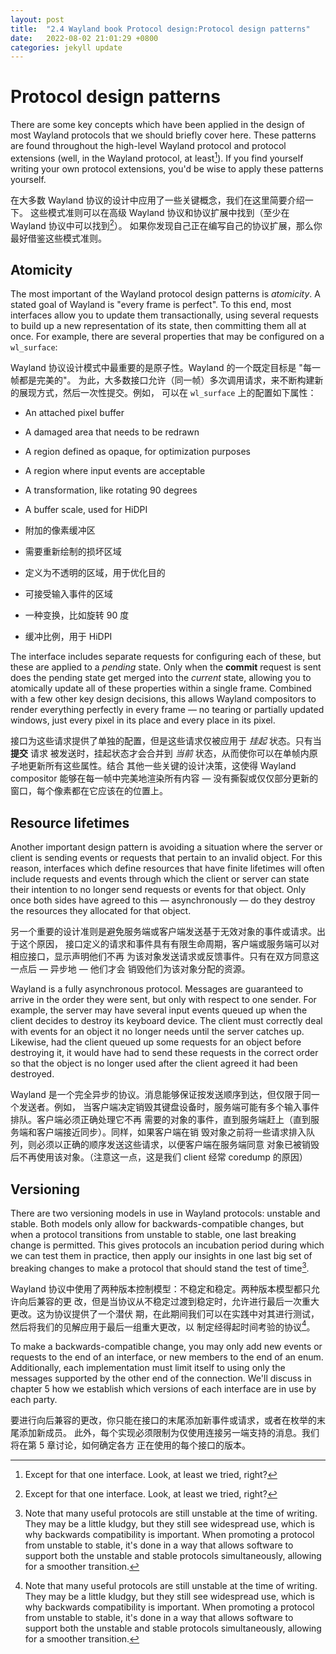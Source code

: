 ```yaml
---
layout: post
title:  "2.4 Wayland book Protocol design:Protocol design patterns"
date:   2022-08-02 21:01:29 +0800
categories: jekyll update
---
```

# Protocol design patterns

There are some key concepts which have been applied in the design of most
Wayland protocols that we should briefly cover here. These patterns are found
throughout the high-level Wayland protocol and protocol extensions (well, in the
Wayland protocol, at least[^1]). If you find yourself writing your own
protocol extensions, you'd be wise to apply these patterns yourself.

在大多数 Wayland 协议的设计中应用了一些关键概念，我们在这里简要介绍一下。
这些模式准则可以在高级 Wayland 协议和协议扩展中找到（至少在 Wayland 协议中可以找到[^1]）。
如果你发现自己正在编写自己的协议扩展，那么你最好借鉴这些模式准则。

## Atomicity

The most important of the Wayland protocol design patterns is *atomicity*. A
stated goal of Wayland is "every frame is perfect". To this end, most interfaces
allow you to update them transactionally, using several requests to build up a
new representation of its state, then committing them all at once. For example,
there are several properties that may be configured on a `wl_surface`:

Wayland 协议设计模式中最重要的是原子性。Wayland 的一个既定目标是 "每一帧都是完美的"。
为此，大多数接口允许（同一帧）多次调用请求，来不断构建新的展现方式，然后一次性提交。例如，
可以在 `wl_surface` 上的配置如下属性：

- An attached pixel buffer
- A damaged area that needs to be redrawn
- A region defined as opaque, for optimization purposes
- A region where input events are acceptable
- A transformation, like rotating 90 degrees
- A buffer scale, used for HiDPI

-	附加的像素缓冲区
-	需要重新绘制的损坏区域
-	定义为不透明的区域，用于优化目的
-	可接受输入事件的区域
-	一种变换，比如旋转 90 度
-	缓冲比例，用于 HiDPI


The interface includes separate requests for configuring each of these, but
these are applied to a *pending* state. Only when the **commit** request is sent
does the pending state get merged into the *current* state, allowing you to
atomically update all of these properties within a single frame. Combined with a
few other key design decisions, this allows Wayland compositors to render
everything perfectly in every frame &mdash; no tearing or partially updated 
windows, just every pixel in its place and every place in its pixel.

接口为这些请求提供了单独的配置，但是这些请求仅被应用于 *挂起* 状态。只有当 **提交** 请求
被发送时，挂起状态才会合并到 *当前* 状态，从而使你可以在单帧内原子地更新所有这些属性。结合
其他一些关键的设计决策，这使得 Wayland compositor 能够在每一帧中完美地渲染所有内容 &mdash; 
没有撕裂或仅仅部分更新的窗口，每个像素都在它应该在的位置上。

## Resource lifetimes

Another important design pattern is avoiding a situation where the server or
client is sending events or requests that pertain to an invalid object. For this
reason, interfaces which define resources that have finite lifetimes will often
include requests and events through which the client or server can state their
intention to no longer send requests or events for that object. Only once both
sides have agreed to this &mdash; asynchronously &mdash; do they destroy the 
resources they allocated for that object.

另一个重要的设计准则是避免服务端或客户端发送基于无效对象的事件或请求。出于这个原因，
接口定义的请求和事件具有有限生命周期，客户端或服务端可以对相应接口，显示声明他们不再
为该对象发送请求或反馈事件。只有在双方同意这一点后 &mdash; 异步地 &mdash; 他们才会
销毁他们为该对象分配的资源。

Wayland is a fully asynchronous protocol. Messages are guaranteed to arrive in
the order they were sent, but only with respect to one sender. For example, the
server may have several input events queued up when the client decides to
destroy its keyboard device. The client must correctly deal with events for an
object it no longer needs until the server catches up. Likewise, had the client
queued up some requests for an object before destroying it, it would have had to
send these requests in the correct order so that the object is no longer used
after the client agreed it had been destroyed.

Wayland 是一个完全异步的协议。消息能够保证按发送顺序到达，但仅限于同一个发送者。例如，
当客户端决定销毁其键盘设备时，服务端可能有多个输入事件排队。客户端必须正确处理它不再
需要的对象的事件，直到服务端赶上（直到服务端和客户端接近同步）。同样，如果客户端在销
毁对象之前将一些请求排入队列，则必须以正确的顺序发送这些请求，以便客户端在服务端同意
对象已被销毁后不再使用该对象。（注意这一点，这是我们 client 经常 coredump 的原因）

## Versioning

There are two versioning models in use in Wayland protocols: unstable and
stable. Both models only allow for backwards-compatible changes, but when a
protocol transitions from unstable to stable, one last breaking change is
permitted. This gives protocols an incubation period during which we can test
them in practice, then apply our insights in one last big set of breaking
changes to make a protocol that should stand the test of time[^2].

Wayland 协议中使用了两种版本控制模型：不稳定和稳定。两种版本模型都只允许向后兼容的更
改，但是当协议从不稳定过渡到稳定时，允许进行最后一次重大更改。这为协议提供了一个潜伏
期，在此期间我们可以在实践中对其进行测试，然后将我们的见解应用于最后一组重大更改，以
制定经得起时间考验的协议[^2]。

To make a backwards-compatible change, you may only add new events or requests
to the end of an interface, or new members to the end of an enum. Additionally,
each implementation must limit itself to using only the messages supported by
the other end of the connection. We'll discuss in chapter 5 how we establish
which versions of each interface are in use by each party.

要进行向后兼容的更改，你只能在接口的末尾添加新事件或请求，或者在枚举的末尾添加新成员。
此外，每个实现必须限制为仅使用连接另一端支持的消息。我们将在第 5 章讨论，如何确定各方
正在使用的每个接口的版本。

[^1]: Except for that one interface. Look, at least we tried, right?

[^1]: 除了那个接口。看，至少我们试过了，对吧？

[^2]: Note that many useful protocols are still unstable at the time of writing. They may be a little kludgy, but they still see widespread use, which is why backwards compatibility is important. When promoting a protocol from unstable to stable, it's done in a way that allows software to support both the unstable and stable protocols simultaneously, allowing for a smoother transition.

[^2]: 请注意，在撰写本文时，许多有用的协议仍然不稳定。它们可能有点笨拙，但它们仍然被广泛使用，这就是向后兼容性很重要的原因。将协议从不稳定升级到稳定时，其方式是允许软件同时支持不稳定和稳定协议，从而实现更平滑的过渡。
